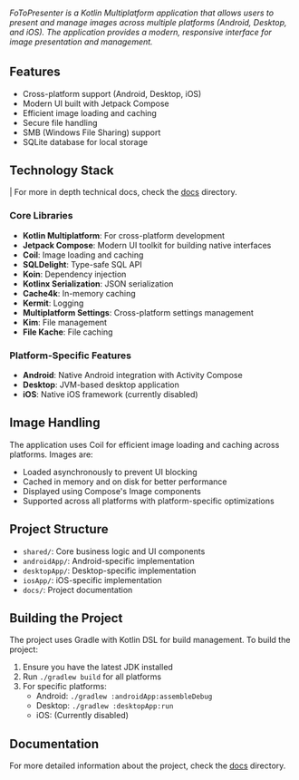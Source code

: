 ###### FoToPresenter is a Kotlin Multiplatform application that allows users to present and manage images across multiple platforms (Android, Desktop, and iOS). The application provides a modern, responsive interface for image presentation and management.

## Features

- Cross-platform support (Android, Desktop, iOS)
- Modern UI built with Jetpack Compose
- Efficient image loading and caching
- Secure file handling
- SMB (Windows File Sharing) support
- SQLite database for local storage

## Technology Stack

| For more in depth technical docs, check the [docs](docs/) directory.

### Core Libraries
- **Kotlin Multiplatform**: For cross-platform development
- **Jetpack Compose**: Modern UI toolkit for building native interfaces
- **Coil**: Image loading and caching
- **SQLDelight**: Type-safe SQL API
- **Koin**: Dependency injection
- **Kotlinx Serialization**: JSON serialization
- **Cache4k**: In-memory caching
- **Kermit**: Logging
- **Multiplatform Settings**: Cross-platform settings management
- **Kim**: File management
- **File Kache**: File caching

### Platform-Specific Features
- **Android**: Native Android integration with Activity Compose
- **Desktop**: JVM-based desktop application
- **iOS**: Native iOS framework (currently disabled)

## Image Handling

The application uses Coil for efficient image loading and caching across platforms. Images are:
- Loaded asynchronously to prevent UI blocking
- Cached in memory and on disk for better performance
- Displayed using Compose's Image components
- Supported across all platforms with platform-specific optimizations

## Project Structure

- `shared/`: Core business logic and UI components
- `androidApp/`: Android-specific implementation
- `desktopApp/`: Desktop-specific implementation
- `iosApp/`: iOS-specific implementation
- `docs/`: Project documentation

## Building the Project

The project uses Gradle with Kotlin DSL for build management. To build the project:

1. Ensure you have the latest JDK installed
2. Run `./gradlew build` for all platforms
3. For specific platforms:
   - Android: `./gradlew :androidApp:assembleDebug`
   - Desktop: `./gradlew :desktopApp:run`
   - iOS: (Currently disabled)

## Documentation

For more detailed information about the project, check the [docs](docs/) directory.